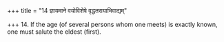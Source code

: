 +++
title = "14 ज्ञायमाने वयोविशेषे वृद्धतरायाभिवाद्यम्"

+++
14. If the age (of several persons whom one meets) is exactly known, one must salute the eldest (first).
